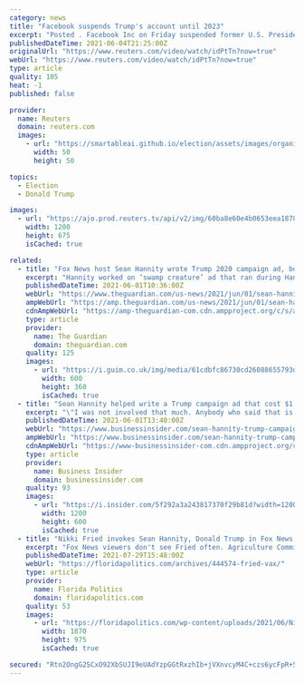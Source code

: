 ```yaml
---
category: news
title: "Facebook suspends Trump's account until 2023"
excerpt: "Posted . Facebook Inc on Friday suspended former U.S. President Donald Trump from its platform until at least January 202"
publishedDateTime: 2021-06-04T21:25:00Z
originalUrl: "https://www.reuters.com/video/watch/idPtTn?now=true"
webUrl: "https://www.reuters.com/video/watch/idPtTn?now=true"
type: article
quality: 105
heat: -1
published: false

provider:
  name: Reuters
  domain: reuters.com
  images:
    - url: "https://smartableai.github.io/election/assets/images/organizations/reuters.com-50x50.jpg"
      width: 50
      height: 50

topics:
  - Election
  - Donald Trump

images:
  - url: "https://ajo.prod.reuters.tv/api/v2/img/60ba8e60e4b0653eea18781b-1622838880871?location=LANDSCAPE"
    width: 1200
    height: 675
    isCached: true

related:
  - title: "Fox News host Sean Hannity wrote Trump 2020 campaign ad, book claims"
    excerpt: "Hannity worked on ‘swamp creature’ ad that ran during Hannity’s show, according to Mike Bender’s Frankly, We Did Win This Election"
    publishedDateTime: 2021-06-01T10:36:00Z
    webUrl: "https://www.theguardian.com/us-news/2021/jun/01/sean-hannity-fox-news-trump-campaign-ad"
    ampWebUrl: "https://amp.theguardian.com/us-news/2021/jun/01/sean-hannity-fox-news-trump-campaign-ad"
    cdnAmpWebUrl: "https://amp-theguardian-com.cdn.ampproject.org/c/s/amp.theguardian.com/us-news/2021/jun/01/sean-hannity-fox-news-trump-campaign-ad"
    type: article
    provider:
      name: The Guardian
      domain: theguardian.com
    quality: 125
    images:
      - url: "https://i.guim.co.uk/img/media/61cdbfc86730cd26088655793d60cb3d6e71f25f/0_5_3143_1886/master/3143.jpg?width=300&quality=45&auto=format&fit=max&dpr=2&s=9ea44155a20784624b33d4f00784df0a"
        width: 600
        height: 360
        isCached: true
  - title: "Sean Hannity helped write a Trump campaign ad that cost $1.5 million to make, aired only once, and was 'mocked mercilessly,' book says"
    excerpt: "\"I was not involved that much. Anybody who said that is full of shit,\" Hannity told WSJ's Michael Bender."
    publishedDateTime: 2021-06-01T13:40:00Z
    webUrl: "https://www.businessinsider.com/sean-hannity-trump-campaign-ad-aired-once-mocked-mercilessly-book-2021-6"
    ampWebUrl: "https://www.businessinsider.com/sean-hannity-trump-campaign-ad-aired-once-mocked-mercilessly-book-2021-6?amp"
    cdnAmpWebUrl: "https://www-businessinsider-com.cdn.ampproject.org/c/s/www.businessinsider.com/sean-hannity-trump-campaign-ad-aired-once-mocked-mercilessly-book-2021-6?amp"
    type: article
    provider:
      name: Business Insider
      domain: businessinsider.com
    quality: 93
    images:
      - url: "https://i.insider.com/5f292a3a243817370f29b81d?width=1200&format=jpeg"
        width: 1200
        height: 600
        isCached: true
  - title: "Nikki Fried invokes Sean Hannity, Donald Trump in Fox News pro-vaccine PSA"
    excerpt: "Fox News viewers don't see Fried often. Agriculture Commissioner Nikki Fried took her aggressively pro-vaccine message to an unusual audience, buying time on the Fox News Channel to air a 30-second PSA on Friday."
    publishedDateTime: 2021-07-29T15:48:00Z
    webUrl: "https://floridapolitics.com/archives/444574-fried-vax/"
    type: article
    provider:
      name: Florida Politics
      domain: floridapolitics.com
    quality: 53
    images:
      - url: "https://floridapolitics.com/wp-content/uploads/2021/06/Nikki-Fried-launch-video.jpg"
        width: 1870
        height: 975
        isCached: true

secured: "Rtn2OngG2SCxO92XbSUJI9eUAdYzpGGtRxzhIb+jVXnvcyM4C+czs6ycFpR+5jBtzJRSgI1ZnLaDqw/B9pRW2BhzlhNnzXCQCP3EwHVZPSITfh61NUrwnctTXZRQJIZy8cADXFE4p3LriWIKPE8DL1DZEacQz07MDOUJI/VtkJn4+Gkn+iPJvxPBzJgkWfdvLjmYjNXtAVaLjx734oY5khGflZkln+LWEVji3ZCTnaP6zDdoYEtx4KUysb7647oMKNOeYbqQigEQJyKZmMNILbiSq3znh5DCVWMde3SnS6W/5fnv8vmrWlTSzLs3fG+79YcQaQtukglxjGWbkJv8seAbYj76+iSWQ/FYxunVF6U=;L4At3LiI6uSdDvWGPygeoA=="
---
```


